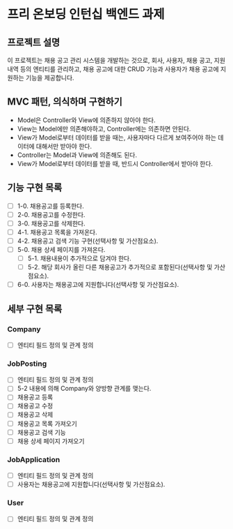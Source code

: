 # 프리 온보딩 인턴십 백엔드 과제

## 프로젝트 설명
이 프로젝트는 채용 공고 관리 시스템을 개발하는 것으로, 회사, 사용자, 채용 공고, 지원 내역 등의 엔티티를 관리하고, 채용 공고에 대한 CRUD 기능과 사용자가 채용 공고에 지원하는 기능을 제공합니다.

## MVC 패턴, 의식하며 구현하기

- Model은 Controller와 View에 의존하지 않아야 한다.
- View는 Model에만 의존해야하고, Controller에는 의존하면 안된다.
- View가 Model로부터 데이터를 받을 때는, 사용자마다 다르게 보여주어야 하는 데이터에 대해서만 받아야 한다.
- Controller는 Model과 View에 의존해도 된다.
- View가 Model로부터 데이터를 받을 때, 반드시 Controller에서 받아야 한다.

## 기능 구현 목록 

- [ ] 1-0. 채용공고를 등록한다.
- [ ] 2-0. 채용공고를 수정한다.
- [ ] 3-0. 채용공고를 삭제한다.
- [ ] 4-1. 채용공고 목록을 가져온다.
- [ ] 4-2. 채용공고 검색 기능 구현(선택사항 및 가산점요소).
- [ ] 5-0. 채용 상세 페이지를 가져온다.
  - [ ] 5-1. 채용내용이 추가적으로 담겨야 한다.
  - [ ] 5-2. 해당 회사가 올린 다른 채용공고가 추가적으로 포함된다(선택사항 및 가산점요소).
- [ ] 6-0. 사용자는 채용공고에 지원합니다(선택사항 및 가산점요소).

## 세부 구현 목록 

### Company
- [ ] 엔티티 필드 정의 및 관계 정의

### JobPosting
- [ ] 엔티티 필드 정의 및 관계 정의
- [ ] 5-2 내용에 의해 Company와 양방향 관계를 맺는다.
- [ ] 채용공고 등록
- [ ] 채용공고 수정
- [ ] 채용공고 삭제
- [ ] 채용공고 목록 가져오기
- [ ] 채용공고 검색 기능
- [ ] 채용 상세 페이지 가져오기

### JobApplication
- [ ] 엔티티 필드 정의 및 관계 정의
- [ ] 사용자는 채용공고에 지원합니다(선택사항 및 가산점요소).

### User
- [ ] 엔티티 필드 정의 및 관계 정의
